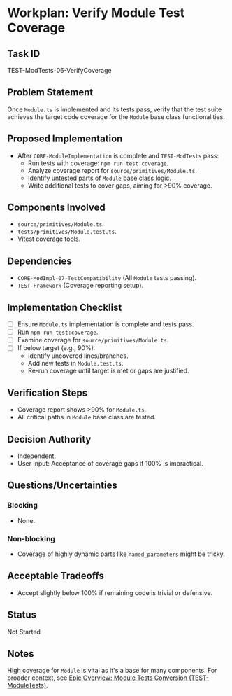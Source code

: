 # Workplan: Verify Module Test Coverage

## Task ID
TEST-ModTests-06-VerifyCoverage

## Problem Statement
Once `Module.ts` is implemented and its tests pass, verify that the test suite achieves the target code coverage for the `Module` base class functionalities.

## Proposed Implementation
- After `CORE-ModuleImplementation` is complete and `TEST-ModTests` pass:
    - Run tests with coverage: `npm run test:coverage`.
    - Analyze coverage report for `source/primitives/Module.ts`.
    - Identify untested parts of `Module` base class logic.
    - Write additional tests to cover gaps, aiming for >90% coverage.

## Components Involved
- `source/primitives/Module.ts`.
- `tests/primitives/Module.test.ts`.
- Vitest coverage tools.

## Dependencies
- `CORE-ModImpl-07-TestCompatibility` (All `Module` tests passing).
- `TEST-Framework` (Coverage reporting setup).

## Implementation Checklist
- [ ] Ensure `Module.ts` implementation is complete and tests pass.
- [ ] Run `npm run test:coverage`.
- [ ] Examine coverage for `source/primitives/Module.ts`.
- [ ] If below target (e.g., 90%):
    - Identify uncovered lines/branches.
    - Add new tests in `Module.test.ts`.
    - Re-run coverage until target is met or gaps are justified.

## Verification Steps
- Coverage report shows >90% for `Module.ts`.
- All critical paths in `Module` base class are tested.

## Decision Authority
- Independent.
- User Input: Acceptance of coverage gaps if 100% is impractical.

## Questions/Uncertainties
### Blocking
- None.
### Non-blocking
- Coverage of highly dynamic parts like `named_parameters` might be tricky.

## Acceptable Tradeoffs
- Accept slightly below 100% if remaining code is trivial or defensive.

## Status
Not Started

## Notes
High coverage for `Module` is vital as it's a base for many components.
For broader context, see [Epic Overview: Module Tests Conversion (TEST-ModuleTests)](../../docs/planning/workplans/TEST-ModuleTests.md).